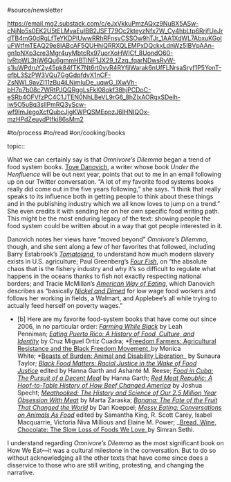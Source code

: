 ---
---

#source/newsletter

https://email.mg2.substack.com/c/eJxVkkuPmzAQxz9NuBX5ASw-cNjNo5s0EK2U5tELMvaEuIBB2JSFT79Oc2kteyzNfx7W_Cy4hbLtp6RrjfUeJrdTB4mG0dRgLfTeYKDPlUwwRRhRFnsyCSSOw9hTJr_1AA1XdWL7AbxuKGoluFWtfmTEAQ29e8IABcAF5QUHhiQRRXQLEMPxDQckxLdnWz5IBVpAAn-gn1oNXp3cre3Mgr4uyMbtcRx97uorXoHWICf_8UondO60-lvRtpWL3tjW6Qu6gmmHBTlNF1JX29_tZzq_fqarNDwsRyW-s1luWPdruY2y45pk84fTK7Nt6rt0vvR4RYfjlWarak6nUfFLNrsaSryf1P5YonT-qfbL3SzPW3VQu7GgGdpfdvX1nCF-ZsNWI_9avZl11zBu4jLNimIuDe_uqwG_lXwVh-bH7p7b08c7WRtPJQQRggLsFkI08okf38hjPCDoC-eSRb4OFVfzPC4C1JTEN0NhLBeVL9rG6_8hZlxAORgxSDeih-iw5O5uBq3slIPmRQ3yScw-wf9lmJegoXcfQubcJjgKWPQSMEppzJ6IHNIQOx-mzHPdZeuydPIfki86sMm2

#to/process
#to/read
#on/cooking/books

topic::

What we can certainly say is that *Omnivore’s Dilemma* began a trend of food system books. [Tove Danovich](https://email.mg2.substack.com/c/eJxNkMmOwyAMhp-mHCPWLAcOc5nXQATcFDWBCEyj9OmHNpexLFvyqu93FmFJ-dR7Kkg-weC5g45wlBUQIZNaIJvgNROUUTGNxGvp2ahGEoq5Z4DNhlVjrkD2Oq_BWQwpfjZGKRR5aFAS6NDDoLhUfoB5UFQwJZl3tJ3h11tbfYDoQMML8pkikFU_EPdyEz83_tv8OI4O0wu8jekV3KNzaWtlEjSnnFPJmlEq-o53451Lrhg4MVjrp76LKtjwfh83SbeFd6XOBa17fk6Q_I-2tIGlFle9P7_NhmRa3moMeBqIdl7BX7R4ifblNwtEyE1Mbyxq1supH-QkhBinC6_JoVirMTGR9t2nthW1bXIF-4QYwZ9_aBeF3g), a writer whose book *Under the Henfluence* will be out next year, points that out to me in an email following up on our Twitter conversation. “A lot of my favorite food systems books really did come out in the five years following,” she says. “I think that really speaks to its influence both in getting people to think about these things and in the publishing industry which we all know loves to jump on a trend.” She even credits it with sending her on her own specific food writing path. This might be the most enduring legacy of the text: showing people the food system could be written about in a way that got people interested in it.

Danovich notes her views have “moved beyond” *Omnivore’s Dilemma*, though, and she sent along a few of her favorites that followed, including Barry Estabrook’s *[Tomatoland](https://email.mg2.substack.com/c/eJxNkMmOwyAMhp-mHCPWBA4c5tLXQAScFDWBiGWq9OmHNpexMJY3Wf_nbIU15VMfqVT0-Uw9D9ARXmWDWiGjViCb4DVhmGCmJPKaeyKFRKGYJQPsNmy65gboaPMWnK0hxc-G5Eygh8aUT5PzgqmF8XHkxEtHJ7dMTCiJlbvO2uYDRAcafiGfKQLa9KPWo9zYz43e-5tTepZHOoaU157a7qMkpAc1ScK54pRxQVHQFFOKOemGMRsHOsiFcioIODZZ69U4RBFseL9fN473lQ6lzaVa9xxc2lH-p770gbUV17w_v80u0fS4txjqaSDaeQN_qa8XxC8Ps0KE3OF6Y6smI1fjxBVjTKpLbscjSK8RplC_7lPfitp2fME-IUbw5x8U24fZ)*, to understand how much modern slavery exists in U.S. agriculture; Paul Greenberg’s *[Four Fish](https://email.mg2.substack.com/c/eJxNkEtuwyAQQE8TlhZ_w4JFN72GhWHioNhgAW7knL6TpIsiYGBgNHov-A5LqafbS-vktU393MFleLQVeodKjgZ1StExQRkV1pDoZGRGGZLadK0Am0-r6_UAsh_zmoLvqeRXhZFCkZvTYQQV6UyFUniWdmRRAEh71YZLZj9t_RET5AAOfqCeJQNZ3a33vV3E14V_45xLubdb2YdSF7x6XNowhsGOhjIpGLNSC5Icp5xTyXBQKvTAB3PlkisGQYzeR6uHrJJPz-fjIum28KEdc-s-3IdQNlL_0Tf8sBwtHDGe70dEnDBuR079nCD7eYX4oe8fiW8f0wIZKsqNk--OaWk1ggshzB8u6lEMc0xYgt1jwarsPOpL_g45Qzx_AUoUiAA)*, on “the absolute chaos that is the fishery industry and why it’s so difficult to regulate what happens in the oceans thanks to fish not exactly respecting national borders; and Tracie McMillan’s *[American Way of Eating](https://email.mg2.substack.com/c/eJxNkMuOwyAMRb-mLKPwSAILFrOZ34gccFLUFCIeU6VfP-5kM8hggbmy73FQcUv5tEcqlX2OuZ4H2oivsmOtmFkrmOfgLZc976XRzFvluR40C2VeM-ITwm5rbsiOtuzBQQ0pfhRayYHd7UJK40GuS6-ElCAXo9U6gRidc2Z1V1toPmB0aPEH85kist3eaz3KTX7dxDfFktKj3NPRpbzRFWiPmnNKZtJcScMnbsaJBSt6IXrFafW9HDvR6VUoMXB0cgLwZuziECC836-b6p-b6EpbSgX36Fx6svzPfaEPWyuueX*-FcniTPnZYqjnjBGWHf3lvl4Q*3jMG0bMBNfPUC0fFQ2mjJRSm8su4Rk4vXFpGHX3iVTRAuEL8MAY0Z-\_QTeI4w)*, which Danovich describes as “basically *[Nickel and Dimed](https://email.mg2.substack.com/c/eJxNkEuOwyAMhk9TlhHvwILFbOYaEQEnRU0hAjJVevpxJ5uxMBbYlv1_wXdYSz3dXlonn2vq5w4uw6tt0DtUcjSoU4qOCcqosIZEJyMzypDUpqUCPH3aXK8HkP2YtxR8TyV_OowUitydVYvwwvsY_DL6JbJgQWslqdLLqNV8jfVHTJADOPiBepYMZHP33vd2E183_o1nLuXR7mUfSl3x6dG1YQyDHQ3jihpqBMO1HKecU8nQKBV64INZuOSKQRAj7mH1kFXy6f1-3SR9rnxox9y6D48hlCep_9Q3LFiPFo4Yz78kSpwwPo-c-jlB9vMG8VLfL4h_PKYVMlSEGyffHdPS6lFaIYSxl1zEoxj-MWEJTo8Fu7LziC_5B-QM8fwFkVWJGQ)* for low wage food workers and follows her working in fields, a Walmart, and Applebee’s all while trying to actually feed herself on poverty wages.”

- [b] Here are my favorite food-system books that have come out since 2006, in no particular order: *[Farming While Black](https://email.mg2.substack.com/c/eJxNkMmOwyAMhp-mHCMMWeDAYS7zGhHBnhQ1gYhlqvTphzaXsTCWN1n_52yhNabTHDEX9v7mch5kAj3zRqVQYjVTmj0akBy41Iqh6RHUoJjP808i2q3fTEmV2FGXzTtbfAzvDdXLgd0NV4ALJ4ESlsEJ7UAtiJPCAWSPHK6ztqKn4MjQL6UzBmKbuZdy5Jv8uonv9pYYH_kejy6mtaW2-agAWtCTgpHLQU0jTMwbwYXgPTTjXI6d6NSP6MUA5ORkLeqxC4O3_vV63nq-r6LLdcnFukfn4s7SP_W5Daw1u4p4fppN4tziXoMv50zBLhvhpb5cED885pUCpQYXZ1sMjL0ep15LKZW-5DY8A7QaSM3adYxtKxjb8Hn7oBAIzz_MtYh2)* by Leah Penniman; *[Eating Puerto Rico: A History of Food, Culture, and Identity](https://email.mg2.substack.com/c/eJxNkMmOwyAMhp-mHCPWBA4c5jKvETngpKgpRCxTpU8_dHIZC2N5k_V_DipuKZ_2SKWSzzfX80Ab8VV2rBUzaQXzHLxlgjIqjCbeSs-00iSUec2ITwi7rbkhOdqyBwc1pPjZ0FIocrdGGmY8UC2o5nxdlQGn1mlBBoaiEtdZaD5gdGjxB_OZIpLd3ms9yk183fh3f0tKj3JPx5Dy1lPoPmrGejCTZnI0IzdmYiRYTjmnknWjVIwDH_TKJVcMnZgAvBmHqAKE9_t1k_S58aG0pVRwj8GlJ8n_1Jc-sLXimvfnX7NLnHt8thjqOWOEZUd_qa8XxD8e84YRc4frZ6iWjdKMkzRCCG0uuR2PYr3GhCH9uk99K1ro-AI8MEb05y-3x4ht)* by Cruz Miguel Ortiz Cuadra; *[Freedom Farmers: Agricultural Resistance and the Black Freedom Movement](https://email.mg2.substack.com/c/eJxNkEuOwyAMhk9TlhHvwILFbOYaiIAnRU0g4jFVevqhzWYsjGUby_yfdw3WXE5z5NrQ-7LtPMAkeNYNWoOCeoViYzCEYYKZVigYHogSCsVqfwrA7uJmWumAjr5s0bsWc3pPKM4EuhsuQGpM2OJlkEF7sQgcHNWB0kV7Pl9rXQ8RkgcDv1DOnABt5t7aUW_s60a_x1lyftR7PqZc1pG64VIRMoKeFeFSS8mUxigaiinFnAzDmMmJTuqHcioIeDY7F7Sckoguvl7PG8f7Sqfal9qcf0w-76j8U1_Hg7VX30M4P80h0Y649xTbaSG5ZYNwqW8XxA8Pu0KCMuAG65ohkms5c83Y-OAld-ARZNQI02hsD3lMJeMGvugekBKE8w_ntYiT)\_by Monica White; *[Beasts of Burden: Animal and Disability Liberation](https://email.mg2.substack.com/c/eJxNkEuOwyAMhk9TlhHPAAsWs5lrRA44KWoKEZCp0tMPnWzGwlh-yfo_Dw3XXE6359rI55vauaNL-KobtoaFHBXLFINjgjIqrCHBycCMMiTWaSmIT4iba-VAsh_zFj20mNNnw0ihyN1p5RcF1gajvZq10HyhFDkEY80Mwlxn4QgRk0eHP1jOnJBs7t7aXm_i68a_-5tzftR73odc1p5C99Ew1oPVho2cWs24kSQ6TjmnknWjVIwDH8zCJVcMvdAAwY5DUhHi-_26Sfpc-VCPuTbwj8HnJyn_1Nc-sB7VHyGcf80ucerxeaTYzgkTzBuGS327IP7xmFZMWDrcMEFzbJR21NIKIYy95HY8ivUaE5b06yH3reSg44vwwJQwnL_2f4ia)_ by Sunaura Taylor; _[Black Food Matters: Racial Justice in the Wake of Food Justice](https://email.mg2.substack.com/c/eJxNkEuOwyAMhk9TlhEGEmDBYjZzjYiAm6ImEPGYKj390MlmLIzll6z_c7bimvJpjlQq-XxzPQ80EV9lw1oxk1Ywz8Eb4BQo14p4IzyoUZFQ5ntG3G3YTM0NydGWLThbQ4qfDSX4SB5GWgAu5cKFFOCcu-txooLKxaJQk1uus7b5gNGhwR_MZ4pINvOo9Sg3_nVj3_0tKT3LIx1DymtPbfdJAfSgpYIRpKYKBCXBMMoYFdCNUj4NbFB3JtgI6Li01utpiGOw4f1-3QTdVzaUtpRq3XNwaSf5n_rSB9ZWXPP-_Gt2iXOPe4uhnjNGu2zoL_X1gvjHY14xYu5w_WyrgUnoSQrNOVf6ktvxjNBrwDXp133qW9HYji_YJ8aI_vwFmBuITQ)_ edited by Hanna Garth and Ashanté M. Reese; _[Food in Cuba: The Pursuit of a Decent Meal](https://email.mg2.substack.com/c/eJxNkMmOwyAMhp-mHCOWkMCBw1z6GhEBJ0VNIGKZKn36cZvLWBgLLzL_52yFNeXTHKlU8rmmeh5gIrzKBrVCJq1AnoI3TFBGhVbEm94zJRUJZVoywG7DZmpuQI42b8HZGlL8TKheSPIwknI3WrtwS6XQVio6zprSwQu_KK_gWmubDxAdGPiFfKYIZDOPWo9yEz83fsczp_Qsj3R0Ka_4tOiDYgyDHhWTVAyMUc1JMJxyTnuGRjHb8U4tvOeSgRP4Ea-HLspgw_v9uvV0X3lX2lyqdc_OpZ3kf-oLNqytuOb9-S2ixAnj3mKo5wTRzhv4S329IH55TCtEyAjXT7YaNvR6GHsthFD6kot4JMMcE5rgdp9wKhqL-IJ9Qozgzz_LlYh1)_ by Hanna Garth; _[Red Meat Republic: A Hoof-to-Table History of How Beef Changed America](https://email.mg2.substack.com/c/eJxNkEuOwyAMhk9TlhEGksCCxWx6jYiAk6ImEPGYKj390GYzFsbyS9b_WVNwjenUR8yFfL6pnAfqgK-8YSmYSM2YJu80cAqUK0mcFg5kL4nP05IQd-M3XVJFctR589YUH8NnQwrek4dWDB26ETg6szhppJo56wcLggPOsFxnTXUeg0WNv5jOGJBs-lHKkW_858bu7c0xPvMjHl1Ma0tN80ECtKBGSQcFjCqQlHjNKGNUQDNK-dCxTi5MsB7Q8tEYp4Yu9N749_t1E3RfWZfrnIuxz87GnaR_6nMbWGu21bnz22wSpxb3Gnw5Jwxm3tBd6ssF8ctjWjFganDdZIqGQahhFIpzLtUlt-HpodWAK9Kuu9i2gjYNnzdPDAHd-QeGrokS)_ by Joshua Specht; _[Meathooked: The History and Science of Our 2.5 Million Year Obsession With Meat](https://email.mg2.substack.com/c/eJxNkEuOwyAMhk9TlhGvEFiwmM1cIyLgpqgJRDymSk8_7mQzlo1lG8v6P-8arLmc9si1kc8zt_MAm-BVN2gNCukVyhyDZYIyKowmwcrA9KhJrPO9AOwubraVDuToyxa9azGnz4aWYiQPy403QtLpTqWhkxLCKwoheBaWRVDlr7OuhwjJg4UfKGdOQDb7aO2oN_F149_oS87P-sjHkMuKpcNQmjFMZtJUqpEKpTgn0XLKOZUMjWJv4IO-c8lHBl5MzgWjhjRGF9_v103SfeVD7Uttzj8Hn3dS_qmv-GHt1fcQzr8hSpwx7z3Fds6Q3LJBuNS3C-Ifj3mFBAXhhtk1y5Q0apJGCKHNJRfxjAx7TBiC10PGrWQd4ovuCSlBOH8BjwmIRw)_ by Marta Zaraska; _[Banana: The Fate of the Fruit That Changed the World](https://email.mg2.substack.com/c/eJxNkEmOwyAQRU8TlhajDQsWvelrWBgqDooNFkNHzum70t50qQYxfJX-867Bmstpj1wb-bS5nQfYBK-6QWtQSK9Q5hgsE5RRYTQJVgamlSaxzvcCsLu42VY6kKMvW_SuxZw-Ci2FIg-rORiJEu_9GOjo9aRA0-DU3S9hoeJa63qIkDxY-IFy5gRks4_WjnoTXzf-jbnk_KyPfAy5rHh0WKNmDIeZNJWKc0Op5iRaTjmnkmFQKsaBD_rOJVcMvJicC2Yckoouvt-vm6T7yofal9qcfw4-76T8c1_xw9qr7yGcf49occa59xTbOUNyywbhct8uiH885hUSFIQbZtcsG6UZJ2mEENpcdhGPYnjHhCG4PWRUJesQX3RPSAnC-Qt4KIkM)_ by Dan Koeppel; _[Messy Eating: Conversations on Animals As Food](https://email.mg2.substack.com/c/eJxNkEuOwyAMhk9TlhGvEFiwmM1cIyLgpqgJRDymSk8_7mQzFrYFtrH-z7sGay6nPXJt5BPmdh5gE7zqBq1BIb1CmWOwTFBGhdEkWBmYHjWJdb4XgN3FzbbSgRx92aJ3Leb0mdBSjORhgzLY7o3T-g4LE8oHJxbFp5ELbly41roeIiQPFn6gnDkB2eyjtaPexNeNf-NZcn7WRz6GXFa8OnSlGcNkJk01fqaFkpJEyynnVDI0SoUa-KDvXPKRgReTc8GoIY3Rxff7dZN0X_lQ-1Kb88_B552Uf-orNqy9-h7C-VdEiTPmvafYzhmSWzYIl_p2QfzjMa-QoCDcMLtmmZJGTdIIIbS55CKekeEbE4bg9pBxKlmH-KJ7QkoQzl_p5oiP)_ edited by Samantha King, R. Scott Carey, Isabel Macquarrie, Victoria Niva Millious and Elaine M. Power; _[Bread, Wine, Chocolate: The Slow Loss of Foods We Love](https://email.mg2.substack.com/c/eJxNkMluwyAQhp8mHC325cChl76GhWHioNhgsTRynr4k6aEjhtFsGv2fdw3WXE575NrQ65vbeYBN8KgbtAYF9QpljsEShglmRqNgeSBaaBTrfC0Au4ubbaUDOvqyRe9azOm1oTkT6GaDCcCYBEq50l4qBZQsjivixVUswXzOuh4iJA8WfqCcOQHa7K21o17Y14V-j7fkfK-3fEy5rCN1w6UmZASjNMaSCE2wZihaiinFnAzDmMmJTvpKORUEPFPOBSOnJKKLz-fjwvG-0qn2pTbn75PPOyr_1NcxsPbqewjnuzkkziPuPcV2zpDcskH4qG8fiG8e8woJyoAbZtcskdxIxQ1jTP_JHXgEGTXCDBrXQx5bybqBL7o7pATh_AXkw4iK)\_by Simran Sethi.

I understand regarding *Omnivore’s Dilemma* as the most significant book on How We Eat—it was a cultural milestone in the conversation. But to do so without acknowledging all the other texts that have come since does a disservice to those who are still writing, protesting, and changing the narrative.
